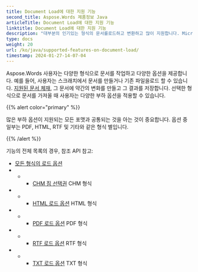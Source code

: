 ```yaml
---
title: Document Load에 대한 지원 기능
second_title: Aspose.Words 제품정보 Java
articleTitle: Document Load에 대한 지원 기능
linktitle: Document Load에 대한 지원 기능
description: "대부분의 인기있는 형식의 문서를로드하고 변환하고 많이 지원합니다. Microsoft Word 이름 *"
type: docs
weight: 20
url: /ko/java/supported-features-on-document-load/
timestamp: 2024-01-27-14-07-04
---
```


Aspose.Words 사용자는 다양한 형식으로 문서를 작업하고 다양한 옵션을 제공합니다. 예를 들어, 사용자는 스크래치에서 문서를 만들거나 기존 파일을로드 할 수 있습니다. [지원된 문서 체재](/words/ko/java/supported-document-formats/), 그 문서에 약간의 변화를 만들고 그 결과를 저장합니다. 선택한 형식으로 문서를 가져올 때 사용자는 다양한 부하 옵션을 적용할 수 있습니다.

{{% alert color="primary" %}}

많은 부하 옵션이 지원되는 모든 포맷과 공통되는 것을 아는 것이 중요합니다. 옵션 중 일부는 PDF, HTML, RTF 및 기타와 같은 형식 별입니다.

{{% /alert %}}

기능의 전체 목록의 경우, 참조 API 참고:

- [모든 형식의 로드 옵션](https://reference.aspose.com/words/java/com.aspose.words/loadoptions/)
- - - [CHM 짐 선택권](https://reference.aspose.com/words/java/com.aspose.words/chmloadoptions/) CHM 형식
- - - [HTML 로드 옵션](https://reference.aspose.com/words/java/com.aspose.words/htmlloadoptions/) HTML 형식
- - - [PDF 로드 옵션](https://reference.aspose.com/words/java/com.aspose.words/pdfloadoptions/) PDF 형식
- - - [RTF 로드 옵션](https://reference.aspose.com/words/java/com.aspose.words/rtfloadoptions/) RTF 형식
- - - [TXT 로드 옵션](https://reference.aspose.com/words/java/com.aspose.words/txtloadoptions/) TXT 형식
